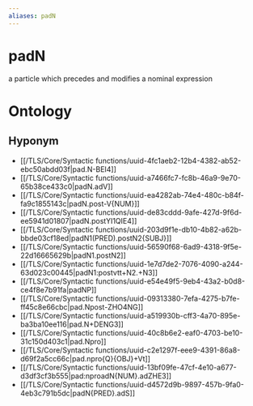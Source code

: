 ```yaml
---
aliases: padN
---
```

# padN

a particle which precedes and modifies a nominal expression
> 
# Ontology

## Hyponym
- [[/TLS/Core/Syntactic functions/uuid-4fc1aeb2-12b4-4382-ab52-ebc50abdd03f|pad.N-BEI4]]
- [[/TLS/Core/Syntactic functions/uuid-a7466fc7-fc8b-46a9-9e70-65b38ce433c0|padN.adV]]
- [[/TLS/Core/Syntactic functions/uuid-ea4282ab-74e4-480c-b84f-fa9c1855143c|padN.post-V{NUM}]]
- [[/TLS/Core/Syntactic functions/uuid-de83cddd-9afe-427d-9f6d-ee5941d01807|padN.postYI1QIE4]]
- [[/TLS/Core/Syntactic functions/uuid-203d9f1e-db10-4b82-a62b-bbde03cf18ed|padN1(PRED).postN2{SUBJ}]]
- [[/TLS/Core/Syntactic functions/uuid-56590f68-6ad9-4318-9f5e-22d16665629b|padN1.postN2]]
- [[/TLS/Core/Syntactic functions/uuid-1e7d7de2-7076-4090-a244-63d023c00445|padN1:postvtt+N2.+N3]]
- [[/TLS/Core/Syntactic functions/uuid-e54e49f5-9eb4-43a2-b0d8-ce4f8e7b91fa|padNP]]
- [[/TLS/Core/Syntactic functions/uuid-09313380-7efa-4275-b7fe-ff45c8e66cbc|pad.Npost-ZHO4NG]]
- [[/TLS/Core/Syntactic functions/uuid-a519930b-cff3-4a70-895e-ba3ba10ee116|pad.N+DENG3]]
- [[/TLS/Core/Syntactic functions/uuid-40c8b6e2-eaf0-4703-be10-31c150d403c1|pad.Npro]]
- [[/TLS/Core/Syntactic functions/uuid-c2e1297f-eee9-4391-86a8-d69f2a5cc66c|pad.npro{Q}{OBJ}+Vt]]
- [[/TLS/Core/Syntactic functions/uuid-13bf09fe-47cf-4e10-a677-d3df3cf3b555|pad:nproadN{NUM}.adZHE3]]
- [[/TLS/Core/Syntactic functions/uuid-d4572d9b-9897-457b-9fa0-4eb3c791b5dc|padN{PRED}.adS]]